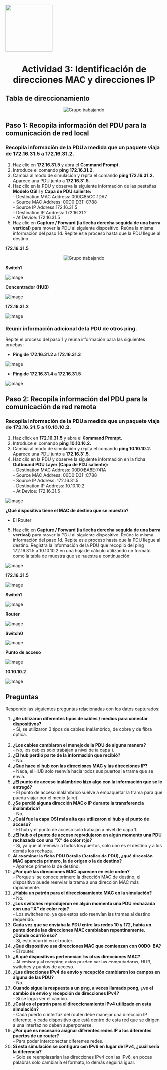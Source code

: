 <p align="left">
  <img src="https://semanadelcannabis.cayetano.edu.pe/assets/img/logo-upch.png" width="150">
  <h1 align="center">Actividad 3: Identificación de direcciones MAC y direcciones IP</h1>
</p>

## Tabla de direccionamiento
<p align= "center">
  <img src="https://github.com/EdwinJaraOFC/CDRGrupo5/assets/150296803/23c23cb3-7020-4f17-9505-127808b42830" alt="Grupo trabajando"  />
</p>

## Paso 1: Recopila información del PDU para la comunicación de red local

### Recopila información de la PDU a medida que un paquete viaja de 172.16.31.5 a 172.16.31.2.

1. Haz clic en **172.16.31.5** y abra el **Command Prompt.**
2. Introduce el comando **ping 172.16.31.2.**
3. Cambia al modo de simulación y repita el comando **ping 172.16.31.2.** Aparece una PDU junto a **172.16.31.5.**
4. Haz clic en la PDU y observa la siguiente información de las pestañas **Modelo OSI I** y **Capa de PDU saliente:** <br>- Destination MAC Address: 000C:85CC:1DA7<br>- Source MAC Address: 00D0:D311:C788<br>- Source IP Address:172.16.31.5<br>- Destination IP Address: 172.16.31.2<br>- At Device: 172.16.31.5
5. Haz clic en **Capture / Forward (la flecha derecha seguida de una barra vertical)** para mover la PDU al siguiente dispositivo. Reúna la misma información del paso 1d. Repite este proceso hasta que la PDU llegue al destino.

**172.16.31.5**
<p align= "center">
  <img src="https://github.com/EdwinJaraOFC/CDRGrupo5/assets/150296803/ab6ec817-847c-41cd-8662-b5233495fb69" alt="Grupo trabajando" />
</p>

**Switch1**

![image](https://github.com/EdwinJaraOFC/CDRGrupo5/assets/150296803/ecf3dc79-6835-432b-8093-5bd62fd9c039)

**Concentrador (HUB)**

![image](https://github.com/EdwinJaraOFC/CDRGrupo5/assets/150296803/1d280728-e507-416e-b59e-35b650a03a95)

**172.16.31.2**

![image](https://github.com/EdwinJaraOFC/CDRGrupo5/assets/150296803/bf0351d6-947e-439e-914b-591840cd16dd)

### Reunir información adicional de la PDU de otros ping.
Repite el proceso del paso 1 y reúna información para las siguientes pruebas:

- **Ping de 172.16.31.2 a 172.16.31.3**

![image](https://github.com/EdwinJaraOFC/CDRGrupo5/assets/150296803/be08a1e1-c032-44e7-b474-5fad2977f846)

- **Ping de 172.16.31.4 a 172.16.31.5**

![image](https://github.com/EdwinJaraOFC/CDRGrupo5/assets/150296803/aa81520e-5f11-4af1-8c03-9131da8c1a5e)

## Paso 2: Recopila información del PDU para la comunicación de red remota

### Recopila información de la PDU a medida que un paquete viaja de 172.16.31.5 a 10.10.10.2. 
1. Haz click en **172.16.31.5** y abra el **Command Prompt.**
2. Introduce el comando **ping 10.10.10.2.**
3. Cambia al modo de simulación y repita el comando **ping 10.10.10.2.** Aparece una PDU junto a **172.16.31.5.**
4. Haz clic en la PDU y observe la siguiente información en la ficha **Outbound PDU Layer (Capa de PDU saliente):** <br>- Destination MAC Address: 00D0:BA8E:741A<br>- Source MAC Address: 00D0:D311:C788<br>- Source IP Address: 172.16.31.5<br>- Destination IP Address: 10.10.10.2<br>- At Device: 172.16.31.5

![image](https://github.com/EdwinJaraOFC/CDRGrupo5/assets/150296803/a31f8b70-f606-4c1c-a5df-24a7d92ac239)

**¿Qué dispositivo tiene el MAC de destino que se muestra?**
- El Router

5. Haz clic en **Capture / Forward (la flecha derecha seguida de una barra vertical)** para mover la PDU al siguiente dispositivo. Reúne la misma información del paso 1d. Repite este proceso hasta que la PDU llegue al destino. Registra la información de la PDU que recopiló del ping 172.16.31.5 a 10.10.10.2 en una hoja de cálculo utilizando un formato como la tabla de muestra que se muestra a continuación: 

![image](https://github.com/EdwinJaraOFC/CDRGrupo5/assets/150296803/283a7045-38d1-4211-8086-b0d5b82ac1b7)

**172.16.31.5**

![image](https://github.com/EdwinJaraOFC/CDRGrupo5/assets/150296803/959e2e8a-97f7-46bc-a5a5-081f5b6c017c)

**Switch1**

![image](https://github.com/EdwinJaraOFC/CDRGrupo5/assets/150296803/a16c6a48-5fa0-4551-b3ca-1251255b999a)

**Router**

![image](https://github.com/EdwinJaraOFC/CDRGrupo5/assets/150296803/59c652c9-9452-49fa-85f7-757f85f07fe7)

**Switch0**

![image](https://github.com/EdwinJaraOFC/CDRGrupo5/assets/150296803/c1ae9f1d-4d35-4916-8783-b2fb8981f1f5)

**Punto de acceso**

![image](https://github.com/EdwinJaraOFC/CDRGrupo5/assets/150296803/1578f351-8cb1-44c2-bd5a-93fc7a6f834f)

**10.10.10.2**

![image](https://github.com/EdwinJaraOFC/CDRGrupo5/assets/150296803/8f492934-35b0-4ae7-88b6-ef357b4d3f94)

## Preguntas
Responde las siguientes preguntas relacionadas con los datos capturados:
1. **¿Se utilizaron diferentes tipos de cables / medios para conectar dispositivos?** <br>-	Sí, se utilizaron 3 tipos de cables: Inalámbrico, de cobre y de fibra óptica.<br><br>
2. **¿Los cables cambiaron el manejo de la PDU de alguna manera?** <br>- No, los cables solo trabajan a nivel de la capa 1.<br>
3. **¿El hub perdió parte de la información que recibió?** <br>- No.<br>
4. **¿Qué hace el hub con las direcciones MAC y las direcciones IP?** <br>- Nada, el HUB solo reenvía hacia todos sus puertos la trama que se envía.<br>
5. **¿El punto de acceso inalámbrico hizo algo con la información que se le entregó?** <br>- El punto de acceso inalámbrico vuelve a empaquetar la trama para que pueda viajar por el medio (aire).<br>
6. **¿Se perdió alguna dirección MAC o IP durante la transferencia inalámbrica?** <br>-	No.<br>
7. **¿Cuál fue la capa OSI más alta que utilizaron el hub y el punto de acceso?** <br>-	El hub y el punto de acceso solo trabajan a nivel de capa 1.<br>
8. **¿El hub o el punto de acceso reprodujeron en algún momento una PDU rechazada con una “X” de color rojo?** <br>- Sí, ya que al reenviar a todos los puertos, solo uno es el destino y a los demás los rechaza.<br>
9. **Al examinar la ficha PDU Details (Detalles de PDU), ¿qué dirección MAC aparecía primero, la de origen o la de destino?** <br>-	Aparece primero la de destino.<br>
10. **¿Por qué las direcciones MAC aparecen en este orden?** <br>-	Porque si se conoce primero la dirección MAC de destino, el dispositivo puede reenviar la trama a una dirección MAC más rápidamente.<br>
11. **¿Había un patrón para el direccionamiento MAC en la simulación?** <br>-	No.<br>
12. **¿Los switches reprodujeron en algún momento una PDU rechazada con una “X” de color rojo?** <br>- Los switches no, ya que estos solo reenvían las tramas al destino requerido.<br>
13. **Cada vez que se enviaba la PDU entre las redes 10 y 172, había un punto donde las direcciones MAC cambiaban repentinamente. ¿Dónde ocurrió eso?** <br>-	Sí, esto ocurrió en el router.<br>
14. **¿Qué dispositivo usa direcciones MAC que comienzan con 00D0: BA?** <br>- El router.<br>
15. **¿A qué dispositivos pertenecían las otras direcciones MAC?** <br>- Al emisor y al receptor, estos pueden ser las computadoras, HUB, switches y puntos de acceso.<br>
16. **¿Las direcciones IPv4 de envío y recepción cambiaron los campos en alguna de las PDU?** <br>- No.<br>
17. **Cuando sigue la respuesta a un ping, a veces llamado pong, ¿ve el cambio de envío y recepción de direcciones IPv4?** <br>- Sí se logra ver el cambio.<br>
18. **¿Cuál es el patrón para el direccionamiento IPv4 utilizado en esta simulación?** <br>- Cada puerto o interfaz del router debe manejar una dirección IP diferente, y cada dispositivo que está dentro de esta red que se dirigen a una interfaz no deben superponerse.<br>
19. **¿Por qué es necesario asignar diferentes redes IP a los diferentes puertos de un router?** <br>- Para poder interconectar diferentes redes.<br>
20. **Si esta simulación se configura con IPv6 en lugar de IPv4, ¿cuál sería la diferencia?** <br>-	Solo se reemplazarían las direcciones IPv4 con las IPv6, en pocas palabras solo cambiaría el formato, lo demás seguiría igual.<br>
